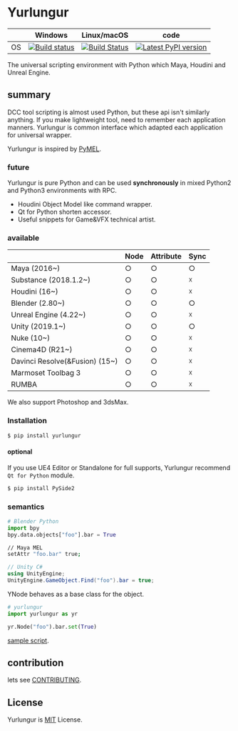 # Yurlungur

|       | Windows | Linux/macOS | code |
| ----- | ------ | --- | --- |
| OS | [![Build status](https://ci.appveyor.com/api/projects/status/46vinb8jd1jbbhdg?svg=true)](https://ci.appveyor.com/project/sho7noka/yurlungur) | [![Build Status](https://travis-ci.org/sho7noka/Yurlungur.svg?branch=dev)](https://travis-ci.org/sho7noka/Yurlungur) | [![Latest PyPI version](https://img.shields.io/pypi/v/yurlungur.svg)](https://pypi.python.org/pypi/yurlungur) |


The universal scripting environment with Python which Maya, Houdini and Unreal Engine.

## summary
DCC tool scripting is almost used Python, but these api isn't similarly anything.
If you make lightweight tool, need to remember each application manners.
Yurlungur is common interface which adapted each application for universal wrapper.

Yurlungur is inspired by [PyMEL](https://github.com/LumaPictures/pymel).

### future
Yurlungur is pure Python and can be used **synchronously** in mixed Python2 and Python3 environments with RPC.

* Houdini Object Model like command wrapper.
* Qt for Python shorten accessor.
* Useful snippets for Game&VFX technical artist.

### available
|       | Node | Attribute | Sync |
| ---- | --- | --- | --- |
| Maya (2016~) | ○ | ○ | ○ |
| Substance (2018.1.2~) | ○ | ○ | ☓ |
| Houdini (16~) | ○ | ○ | ☓ |
| Blender (2.80~) | ○ | ○ | ○ |
| Unreal Engine (4.22~) | ○ | ○ | ☓ |
| Unity (2019.1~) | ○ | ○ | ○ |
| Nuke (10~) | ○ | ○ | ☓ |
| Cinema4D (R21~) | ○ | ○ | ☓ |
| Davinci Resolve(&Fusion) (15~) | ○ | ○ | ☓ |
| Marmoset Toolbag 3 | ○ | ○ | ☓ |
| RUMBA | ○ | ○ | ☓ |

We also support Photoshop and 3dsMax.

### Installation
```bash
$ pip install yurlungur
```

#### optional
If you use UE4 Editor or Standalone for full supports, Yurlungur recommend `Qt for Python` module.

```bash
$ pip install PySide2
```

### semantics

```python
# Blender Python
import bpy
bpy.data.objects["foo"].bar = True
```

```sh
// Maya MEL
setAttr "foo.bar" true;
```

```cs
// Unity C#
using UnityEngine;
UnityEngine.GameObject.Find("foo").bar = true;
```

YNode behaves as a base class for the object.

```python
# yurlungur
import yurlungur as yr

yr.Node("foo").bar.set(True)
``` 

[sample script](./CONTRIBUTING.md).

## contribution

lets see [CONTRIBUTING](./CONTRIBUTING.md).

## License

Yurlungur is [MIT](./LICENSE.md) License.
